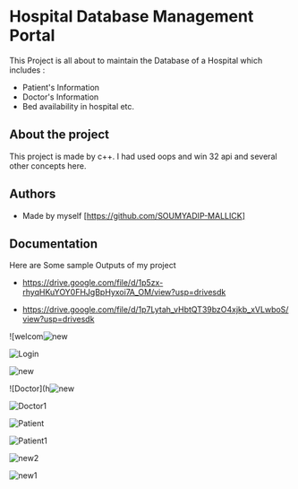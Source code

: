 
# Hospital Database Management Portal

This Project is all about to maintain the Database of a Hospital
which includes :
* Patient's Information
* Doctor's Information
* Bed availability in hospital etc.




## About the project
This project is made by c++. I had used oops and win 32 api and
several other concepts here. 


## Authors

- Made by myself [https://github.com/SOUMYADIP-MALLICK]


## Documentation

Here are Some sample Outputs of my project

- https://drive.google.com/file/d/1p5zx-rhyqHKuYOY0FHJgBpHyxoi7A_OM/view?usp=drivesdk


- https://drive.google.com/file/d/1p7Lytah_vHbtQT39bzO4xjkb_xVLwboS/view?usp=drivesdk


![welcom![new](https://user-images.githubusercontent.com/106270990/173730566-27634852-a9c9-4751-b619-e6d98be39e27.png)


![Login](https://user-images.githubusercontent.com/106270990/173722060-6834b6a6-e112-4f49-90eb-85ebf7f77108.png)


![new](https://user-images.githubusercontent.com/106270990/173730688-0f4559db-aebf-40b1-aed0-56529308d871.png)


![Doctor](h![new](https://user-images.githubusercontent.com/106270990/173730634-75e5291d-c6b2-4e1c-979a-625b7fb4bd2f.png)


![Doctor1](https://user-images.githubusercontent.com/106270990/173722109-0bf46f9b-c243-40b1-85b8-edd6bc9e38cc.png)


![Patient](https://user-images.githubusercontent.com/106270990/173722143-202a6f28-b071-4ee5-92a0-d23da213a95a.png)


![Patient1](https://user-images.githubusercontent.com/106270990/173722195-4c7990a0-eb59-45c9-9711-6f7906fd0828.png)


![new2](https://user-images.githubusercontent.com/106270990/173730791-f6c28ff7-936e-4e52-bdcd-6b7855d6b4e7.png)


![new1](https://user-images.githubusercontent.com/106270990/173730742-c1a3eacd-c0da-4e2b-8af8-5d05ee9af024.png)



